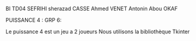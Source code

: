 BI TD04 
SEFRIHI sherazad
CASSE Ahmed
VENET Antonin 
Abou OKAF

 PUISSANCE 4 : 
 GRP 6:
 
 Le puissance 4 est un jeu a 2 joueurs
 Nous utilisons la bibliothèque Tkinter
 
